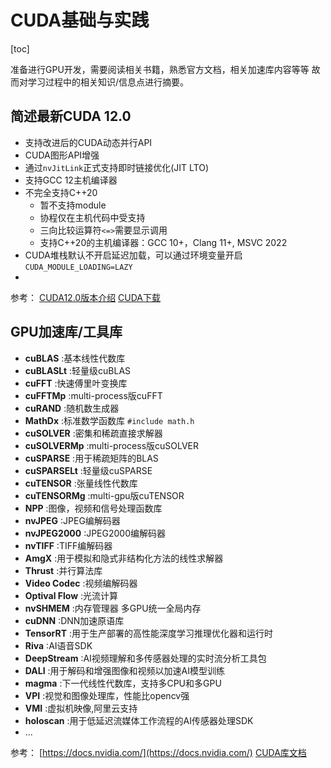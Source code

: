 # CUDA基础与实践

[toc]
<!--toc-->

准备进行GPU开发，需要阅读相关书籍，熟悉官方文档，相关加速库内容等等
故而对学习过程中的相关知识/信息点进行摘要。

## 简述最新CUDA 12.0


- 支持改进后的CUDA动态并行API
- CUDA图形API增强
- 通过`nvJitLink`正式支持即时链接优化(JIT LTO)
- 支持GCC 12主机编译器
- 不完全支持C++20
    - 暂不支持module
    - 协程仅在主机代码中受支持
    - 三向比较运算符`<=>`需要显示调用
    - 支持C++20的主机编译器：GCC 10+，Clang 11+, MSVC 2022
- CUDA堆栈默认不开启延迟加载，可以通过环境变量开启`CUDA_MODULE_LOADING=LAZY`
- 

参考：
[CUDA12.0版本介绍](https://developer.nvidia.com/blog/cuda-toolkit-12-0-released-for-general-availability/)
[CUDA下载](https://developer.nvidia.com/cuda-downloads)

## GPU加速库/工具库
- **cuBLAS** :基本线性代数库
- **cuBLASLt** :轻量级cuBLAS
- **cuFFT** :快速傅里叶变换库
- **cuFFTMp** :multi-process版cuFFT
- **cuRAND** :随机数生成器
- **MathDx** :标准数学函数库 `#include math.h`
- **cuSOLVER** :密集和稀疏直接求解器
- **cuSOLVERMp** :multi-process版cuSOLVER
- **cuSPARSE** :用于稀疏矩阵的BLAS
- **cuSPARSELt**  :轻量级cuSPARSE
- **cuTENSOR** :张量线性代数库
- **cuTENSORMg** :multi-gpu版cuTENSOR
- **NPP** :图像，视频和信号处理函数库
- **nvJPEG** :JPEG编解码器
- **nvJPEG2000** :JPEG2000编解码器
- **nvTIFF** :TIFF编解码器
- **AmgX** :用于模拟和隐式非结构化方法的线性求解器
- **Thrust** :并行算法库
- **Video Codec** :视频编解码器
- **Optival Flow** :光流计算
- **nvSHMEM** :内存管理器 多GPU统一全局内存
- **cuDNN** :DNN加速原语库
- **TensorRT** :用于生产部署的高性能深度学习推理优化器和运行时
- **Riva** :AI语音SDK
- **DeepStream** :AI视频理解和多传感器处理的实时流分析工具包
- **DALI** :用于解码和增强图像和视频以加速AI模型训练
- **magma** :下一代线性代数库，支持多CPU和多GPU
- **VPI** :视觉和图像处理库，性能比opencv强
- **VMI** :虚拟机映像,阿里云支持
- **holoscan** :用于低延迟流媒体工作流程的AI传感器处理SDK
- ...

参考： 
[https://docs.nvidia.com/](https://docs.nvidia.com/)
[CUDA库文档](https://docs.nvidia.com/cuda-libraries/)
